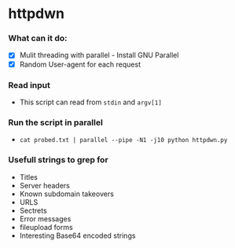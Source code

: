 # httpdwn

### What can it do:
+ [x] Mulit threading with parallel - Install GNU Parallel
+ [x] Random User-agent for each request

### Read input
+ This script can read from `stdin` and `argv[1]`

### Run the script in parallel
+ `cat probed.txt | parallel --pipe -N1 -j10 python httpdwn.py`

### Usefull strings to grep for
+ Titles
+ Server headers
+ Known subdomain takeovers
+ URLS
+ Sectrets
+ Error messages
+ fileupload forms
+ Interesting Base64 encoded strings
